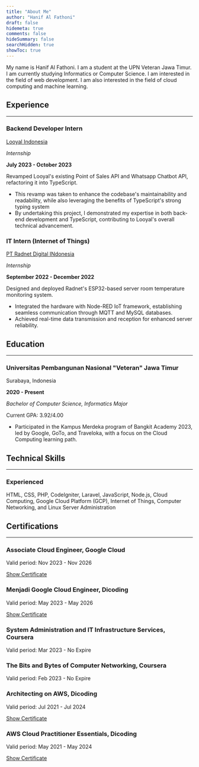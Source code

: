 ```yaml
---
title: "About Me"
author: "Hanif Al Fathoni"
draft: false
hidemeta: true
comments: false
hideSummary: false
searchHidden: true
showToc: true
---
```


My name is Hanif Al Fathoni. I am a student at the UPN Veteran Jawa Timur. I am currently studying Informatics or Computer Science. I am interested in the field of web development. I am also interested in the field of cloud computing and machine learning.

## Experience

---

### Backend Developer Intern

[Looyal Indonesia](https://loooyal.id/)

_Internship_

**July 2023 - October 2023**

Revamped Looyal's existing Point of Sales API and Whatsapp Chatbot API, refactoring it into TypeScript.
- This revamp was taken to enhance the codebase's maintainability and readability, while also leveraging the
benefits of TypeScript's strong typing system
- By undertaking this project, I demonstrated my expertise in both back-end development and TypeScript,
contributing to Looyal's overall technical advancement.

### IT Intern (Internet of Things)

[PT Radnet Digital INdonesia](https://radnet-digital.id/)

_Internship_

**September 2022 - December 2022**

Designed and deployed Radnet's ESP32-based server room temperature monitoring system.
- Integrated the hardware with Node-RED IoT framework, establishing seamless communication through MQTT
and MySQL databases.
- Achieved real-time data transmission and reception for enhanced server reliability.

## Education

---

### Universitas Pembangunan Nasional "Veteran" Jawa Timur

Surabaya, Indonesia

**2020 - Present**

_Bachelor of Computer Science, Informatics Major_

Current GPA: 3.92/4.00
-  Participated in the Kampus Merdeka program of Bangkit Academy 2023, led by Google, GoTo, and Traveloka, with a focus on the Cloud Computing learning path.

## Technical Skills

---

### Experienced
HTML, CSS, PHP, CodeIgniter, Laravel, JavaScript, Node.js, Cloud Computing, Google
Cloud Platform (GCP), Internet of Things, Computer Networking, and Linux Server
Administration

## Certifications

---

### Associate Cloud Engineer, Google Cloud

Valid period: Nov 2023 - Nov 2026

[Show Certificate](https://google.accredible.com/71f4b925-5fba-456e-aab4-ced1e7540e1b)

### Menjadi Google Cloud Engineer, Dicoding

Valid period: May 2023 - May 2026

[Show Certificate](https://www.dicoding.com/certificates/JMZV99Q33PN9)

### System Administration and IT Infrastructure Services, Coursera

Valid period: Mar 2023 - No Expire

### The Bits and Bytes of Computer Networking, Coursera

Valid period: Feb 2023 - No Expire

### Architecting on AWS, Dicoding

Valid period: Jul 2021 - Jul 2024

[Show Certificate](https://www.dicoding.com/certificates/N9ZOEDL70XG5)

### AWS Cloud Practitioner Essentials, Dicoding

Valid period: May 2021 - May 2024

[Show Certificate](https://www.dicoding.com/certificates/EYX4REWDOXDL)